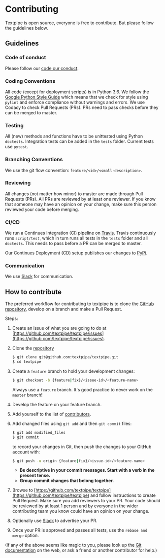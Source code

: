 # Contributing
Textpipe is open source, everyone is free to contribute.
But please follow the guidelines below.

## Guidelines
### Code of conduct
Please follow our [code our conduct](CODEOFCONDUCT.md).

### Coding Conventions
All code (except for deployment scripts) is in Python 3.6.
We follow the [Google Python Style Guide](https://github.com/google/styleguide/blob/gh-pages/pyguide.md) which means that we check for style using `pylint` and enforce compliance without warnings and errors.
We use Codacy to check Pull Requests (PRs). PRs need to pass checks before they can be merged to master.

### Testing
All (new) methods and functions have to be unittested using Python `doctests`. Integration tests can be added in the `tests` folder. Current tests use `pytest`.

### Branching Conventions
We use the git flow convention: `feature/<id>/<small-description>`.

### Reviewing
All changes (not matter how minor) to master are made through Pull Requests (PRs).
All PRs are reviewed by at least one reviewer.
If you know that someone may have an opinion on your change, make sure this person reviewed your code before merging.

### CI/CD
We run a Continues Integration (CI) pipeline on [Travis](Travis). Travis continuously runs `script/test`, which in turn runs all tests in the `tests` folder and all `doctests`.
This needs to pass before a PR can be merged to master.

Our Continues Deployment (CD) setup publishes our changes to [PyPi](https://pypi.org/project/textpipe/).

### Communication
We use [Slack](https://textpipe.slack.com/signup) for communication.

## How to contribute

The preferred workflow for contributing to textpipe is to clone the
[GitHub repository](https://github.com/textpipe/textpipe), develop on a branch and make a Pull Request.

Steps:

  1. Create an issue of what you are going to do at [https://github.com/textpipe/textpipe/issues](https://github.com/textpipe/textpipe/issues).

  2. Clone the [repository](https://github.com/textpipe/textpipe)
     ```bash
     $ git clone git@github.com:textpipe/textpipe.git
     $ cd textpipe
     ```

  3. Create a ``feature`` branch to hold your development changes:

     ```bash
     $ git checkout -b {feature|fix}/<issue-id>/<feature-name>
     ```

     Always use a ``feature`` branch. It's good practice to never work on the ``master`` branch!

  4. Develop the feature on your feature branch.

  5. Add yourself to the list of [contributors](CONTRIBUTORS.md).

  6. Add changed files using ``git add`` and then ``git commit`` files:

     ```bash
     $ git add modified_files
     $ git commit
     ```
     to record your changes in Git, then push the changes to your GitHub account with:

     ```bash
     $ git push -u origin {feature|fix}/<issue-id>/<feature-name>
     ```

       * **Be descriptive in your commit messages. Start with a verb in the present tense.**
       * **Group commit changes that belong together.**

  7. Browse to [https://github.com/textpipe/textpipe](https://github.com/textpipe/textpipe) and follow instructions to create Pull Request.
     Make sure you add reviewers to your PR. Your code should be reviewed by at least 1 person and by everyone in the wider contributing team  you know could have an opinion on your change.

  8. Optionally use [Slack](https://textpipe.slack.com/signup) to advertise your PR.

  9. Once your PR is approved and passes all tests, use the `rebase and merge` option.

(If any of the above seems like magic to you, please look up the
[Git documentation](https://git-scm.com/documentation) on the web, or ask a friend or another contributor for help.)
